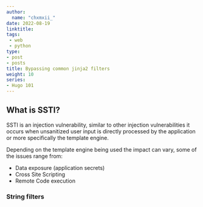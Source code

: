 ```yaml
---
author:
  name: "chxmxii_"
date: 2022-08-19
linktitle: 
tags:
 - web
 - python
type:
- post
- posts
title: Bypassing common jinja2 filters
weight: 10
series:
- Hugo 101
---
```

## What is SSTI?
SSTI is an injection vulnerability, similar to other injection vulnerabilities it occurs when unsanitized user input is directly processed by the application or more specifically the template engine. 

Depending on the template engine being used the impact can vary, some of the issues range from:
+ Data exposure (application secrets)
+ Cross Site Scripting
+ Remote Code execution

### String filters 
